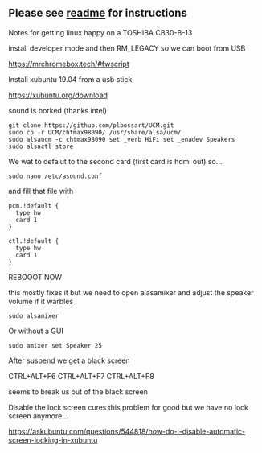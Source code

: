 ## Please see [readme](https://github.com/xriss/toshiba-swanky/blob/master/readme.md) for instructions

Notes for getting linux happy on a TOSHIBA CB30-B-13

install developer mode and then RM_LEGACY so we can boot from USB

https://mrchromebox.tech/#fwscript


Install xubuntu 19.04 from a usb stick

https://xubuntu.org/download


sound is borked (thanks intel)

	git clone https://github.com/plbossart/UCM.git
	sudo cp -r UCM/chtmax98090/ /usr/share/alsa/ucm/
	sudo alsaucm -c chtmax98090 set _verb HiFi set _enadev Speakers
	sudo alsactl store

We wat to defalut to the second card (first card is hdmi out) so...

	sudo nano /etc/asound.conf

and fill that file with

	pcm.!default {
	  type hw
	  card 1
	}

	ctl.!default {
	  type hw
	  card 1
	}


REBOOOT NOW

this mostly fixes it but we need to open alasamixer and adjust the speaker volume if it warbles

	sudo alsamixer

Or without a GUI

	sudo amixer set Speaker 25


After suspend we get a black screen

CTRL+ALT+F6
CTRL+ALT+F7
CTRL+ALT+F8

seems to break us out of the black screen

Disable the lock screen cures this problem for good but we have no lock screen anymore...

https://askubuntu.com/questions/544818/how-do-i-disable-automatic-screen-locking-in-xubuntu



